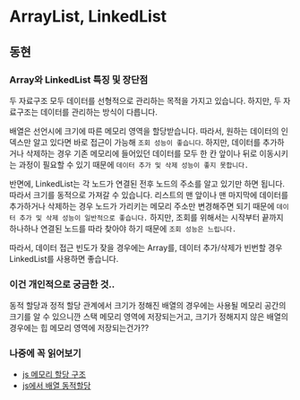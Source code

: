 # ArrayList, LinkedList

## 동현

### Array와 LinkedList 특징 및 장단점

두 자료구조 모두 데이터를 선형적으로 관리하는 목적을 가지고 있습니다. 하지만, 두 자료구조는 데이터를 관리하는 방식이 다릅니다.

배열은 선언시에 크기에 따른 메모리 영역을 할당받습니다. 따라서, 원하는 데이터의 인덱스만 알고 있다면 바로 접근이 가능해 `조회 성능이 좋습니다`. 하지만, 데이터를 추가하거나 삭제하는 경우 기존 메모리에 들어있던 데이터를 모두 한 칸 앞이나 뒤로 이동시키는 과정이 필요할 수 있기 때문에 `데이터 추가 및 삭제 성능이 좋지 못합니다.`

반면에, LinkedList는 각 노드가 연결된 전후 노드의 주소를 알고 있기만 하면 됩니다. 따라서 크기를 동적으로 가져갈 수 있습니다. 리스트의 맨 앞이나 맨 마지막에 데이터를 추가하거나 삭제하는 경우 노드가 가리키는 메모리 주소만 변경해주면 되기 때문에 `데이터 추가 및 삭제 성능이 일반적으로 좋습니다.` 하지만, 조회를 위해서는 시작부터 끝까지 하나하나 연결된 노드를 따라 찾아야 하기 때문에 `조회 성능은 느립니다.`

따라서, 데이터 접근 빈도가 잦을 경우에는 Array를, 데이터 추가/삭제가 빈번할 경우 LinkedList를 사용하면 좋습니다.

### 이건 개인적으로 궁금한 것..

동적 할당과 정적 할당 관계에서 크기가 정해진 배열의 경우에는 사용될 메모리 공간의 크기를 알 수 있으니깐 스택 메모리 영역에 저장되는거고, 크기가 정해지지 않은 배열의 경우에는 힙 메모리 영역에 저장되는건가??  

### 나중에 꼭 읽어보기

- [js 메모리 할당 구조](https://charming-kyu.tistory.com/19)
- [js에서 배열 동적할당](https://engineering.huiseoul.com/%EC%9E%90%EB%B0%94%EC%8A%A4%ED%81%AC%EB%A6%BD%ED%8A%B8%EB%8A%94-%EC%96%B4%EB%96%BB%EA%B2%8C-%EC%9E%91%EB%8F%99%ED%95%98%EB%8A%94%EA%B0%80-%EB%A9%94%EB%AA%A8%EB%A6%AC-%EA%B4%80%EB%A6%AC-4%EA%B0%80%EC%A7%80-%ED%9D%94%ED%95%9C-%EB%A9%94%EB%AA%A8%EB%A6%AC-%EB%88%84%EC%88%98-%EB%8C%80%EC%B2%98%EB%B2%95-5b0d217d788d)
